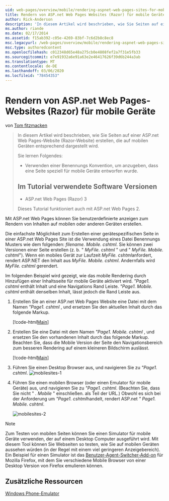 ```yaml
---
uid: web-pages/overview/mobile/rendering-aspnet-web-pages-sites-for-mobile-devices
title: Rendern von ASP.net Web Pages Websites (Razor) für mobile Geräte | Microsoft-Dokumentation
author: Rick-Anderson
description: 'In diesem Artikel wird beschrieben, wie Sie Seiten auf einer ASP.net Web Pages-Website (Razor-Website) erstellen, die auf mobilen Geräten entsprechend dargestellt wird. Was Sie lernen werden: wie...'
ms.author: riande
ms.date: 02/17/2014
ms.assetid: f15ab392-c05e-4269-83bf-7c6d2b8c8ec8
msc.legacyurl: /web-pages/overview/mobile/rendering-aspnet-web-pages-sites-for-mobile-devices
msc.type: authoredcontent
ms.openlocfilehash: c012348d65e48a275cb0e4808fef2a7f31e5fb33
ms.sourcegitcommit: e7e91932a6e91a63e2e46417626f39d6b244a3ab
ms.translationtype: MT
ms.contentlocale: de-DE
ms.lasthandoff: 03/06/2020
ms.locfileid: "78454353"
---
```

# <a name="rendering-aspnet-web-pages-razor-sites-for-mobile-devices"></a>Rendern von ASP.net Web Pages-Websites (Razor) für mobile Geräte

von [Tom fitzmacken](https://github.com/tfitzmac)

> In diesem Artikel wird beschrieben, wie Sie Seiten auf einer ASP.net Web Pages-Website (Razor-Website) erstellen, die auf mobilen Geräten entsprechend dargestellt wird.
> 
> Sie lernen Folgendes:
> 
> - Verwenden einer Benennungs Konvention, um anzugeben, dass eine Seite speziell für mobile Geräte entworfen wurde.
>   
> 
> ## <a name="software-versions-used-in-the-tutorial"></a>Im Tutorial verwendete Software Versionen
> 
> 
> - ASP.net Web Pages (Razor) 3
>   
> 
> Dieses Tutorial funktioniert auch mit ASP.net Web Pages 2.

Mit ASP.net Web Pages können Sie benutzerdefinierte anzeigen zum Rendern von Inhalten auf mobilen oder anderen Geräten erstellen.

Die einfachste Möglichkeit zum Erstellen einer gerätespezifischen Seite in einer ASP.net Web Pages Site ist die Verwendung eines Datei Benennungs Musters wie dem folgenden: *filename. Mobile. cshtml*. Sie können zwei Versionen einer Seite erstellen (z. b. " *MyFile. cshtml* " und " *MyFile. Mobile. cshtml*"). Wenn ein mobiles Gerät zur Laufzeit *MyFile. cshtml*anfordert, rendert ASP.NET den Inhalt aus *MyFile. Mobile. cshtml*. Andernfalls wird *MyFile. cshtml* gerendert.

Im folgenden Beispiel wird gezeigt, wie das mobile Rendering durch Hinzufügen einer Inhaltsseite für mobile Geräte aktiviert wird. *"Page1. cshtml* enthält Inhalt und eine Navigations Rand Leiste. *"Page1. Mobile. cshtml* enthält denselben Inhalt, lässt jedoch die Rand Leiste aus.

1. Erstellen Sie an einer ASP.net Web Pages Website eine Datei mit dem Namen *"Page1. cshtml* , und ersetzen Sie den aktuellen Inhalt durch das folgende Markup.

    [!code-html[Main](rendering-aspnet-web-pages-sites-for-mobile-devices/samples/sample1.html)]
2. Erstellen Sie eine Datei mit dem Namen *"Page1. Mobile. cshtml* , und ersetzen Sie den vorhandenen Inhalt durch das folgende Markup. Beachten Sie, dass die Mobile Version der Seite den Navigationsbereich zum besseren Rendering auf einem kleineren Bildschirm auslässt.

    [!code-html[Main](rendering-aspnet-web-pages-sites-for-mobile-devices/samples/sample2.html)]
3. Führen Sie einen Desktop Browser aus, und navigieren Sie zu *"Page1. cshtml*. ![mobilesites-1](rendering-aspnet-web-pages-sites-for-mobile-devices/_static/image1.png)
4. Führen Sie einen mobilen Browser (oder einen Emulator für mobile Geräte) aus, und navigieren Sie zu *"Page1. cshtml*. (Beachten Sie, dass Sie nicht " *. Mobile* " einschließen. als Teil der URL.) Obwohl es sich bei der Anforderung um *"Page1. cshtml*handelt, rendert ASP.net *" Page1. Mobile. cshtml*.

    ![mobilesites-2](rendering-aspnet-web-pages-sites-for-mobile-devices/_static/image2.png)

> [!NOTE]
> Zum Testen von mobilen Seiten können Sie einen Simulator für mobile Geräte verwenden, der auf einem Desktop Computer ausgeführt wird. Mit diesem Tool können Sie Webseiten so testen, wie Sie auf mobilen Geräten aussehen würden (in der Regel mit einem viel geringeren Anzeigebereich). Ein Beispiel für einen Simulator ist das [Benutzer-Agent-Switcher-Add-on](http://addons.mozilla.org/firefox/addon/user-agent-switcher/) für Mozilla Firefox, mit dem Sie verschiedene Mobile Browser von einer Desktop Version von Firefox emulieren können.

<a id="Additional_Resources"></a>
## <a name="additional-resources"></a>Zusätzliche Ressourcen

[Windows Phone-Emulator](https://msdn.microsoft.com/library/ff402563(v=VS.92).aspx)
